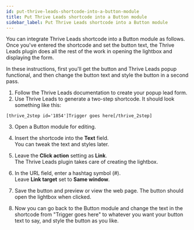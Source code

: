 ```yaml
---
id: put-thrive-leads-shortcode-into-a-button-module
title: Put Thrive Leads shortcode into a Button module
sidebar_label: Put Thrive Leads shortcode into a Button module
---
```


You can integrate Thrive Leads shortcode into a Button module as follows. Once
you've entered the shortcode and set the button text, the Thrive Leads plugin
does all the rest of the work in opening the lightbox and displaying the form.

In these instructions, first you'll get the button and Thrive Leads popup
functional, and then change the button text and style the button in a second
pass.

1. Follow the Thrive Leads documentation to create your popup lead form.
2. Use Thrive Leads to generate a two-step shortcode. It should look something like this:

  ```markup
  [thrive_2step id='1854']Trigger goes here[/thrive_2step]
  ```

3. Open a Button module for editing.
4. Insert the shortcode into the **Text** field.  
You can tweak the text and styles later.

5. Leave the **Click action** setting as **Link**.  
The Thrive Leads plugin takes care of creating the lightbox.

6. In the URL field, enter a hashtag symbol (#).  
Leave **Link target** set to **Same window**.

7. Save the button and preview or view the web page. The button should open the lightbox when clicked.
8. Now you can go back to the Button module and change the text in the shortcode from "Trigger goes here" to whatever you want your button text to say, and style the button as you like.
